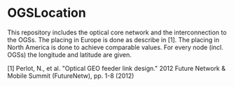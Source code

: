 # OGSLocation
This repository includes the optical core network and the interconnection to the OGSs. The placing in Europe is done as describe in [1]. The placing in North America is done to achieve comparable values.
For every node (incl. OGSs) the longitude and latitude are given.

[1] Perlot, N., et al. "Optical GEO feeder link design." 2012 Future Network \& Mobile Summit (FutureNetw), pp. 1-8 (2012)
